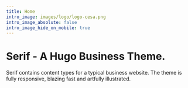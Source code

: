 ```yaml
---
title: Home
intro_image: images/logo/logo-cesa.png
intro_image_absolute: false
intro_image_hide_on_mobile: true
---
```


# Serif - A Hugo Business Theme.

Serif contains content types for a typical business website. The theme is fully responsive, blazing fast and artfully illustrated.
